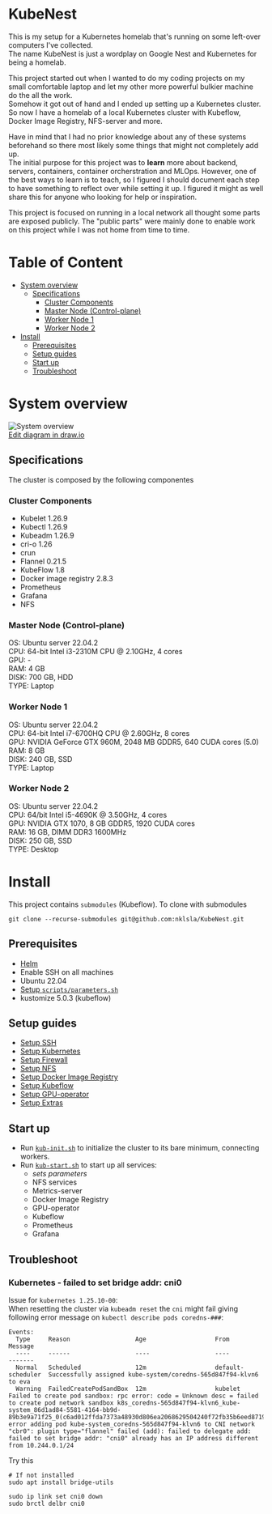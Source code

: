 # KubeNest
This is my setup for a Kubernetes homelab that's running on some left-over computers I've collected.<br>The name KubeNest is just a wordplay on Google Nest and Kubernetes for being a homelab.

This project started out when I wanted to do my coding projects on my small comfortable laptop and let my other more powerful bulkier machine do the all the work. <br>
Somehow it got out of hand and I ended up setting up a Kubernetes cluster. So now I have a homelab of a local Kubernetes cluster with Kubeflow, Docker Image Registry, NFS-server and more. 

Have in mind that I had no prior knowledge about any of these systems beforehand so there most likely some things that might not completely add up. \
The initial purpose for this project was to __learn__ more about backend, servers, containers, container orcherstration and MLOps. However, one of the best ways to learn is to teach, so I figured I should document each step to have something to reflect over while setting it up. I figured it might as well share this for anyone who looking for help or inspiration.

This project is focused on running in a local network all thought some parts are exposed publicly. The "public parts" were mainly done to enable work on this project while I was not home from time to time.

# Table of Content
<!--toc-->


- [System overview](#system-overview)
  * [Specifications](#specifications)
    + [Cluster Components](#cluster-components)
    + [Master Node (Control-plane)](#master-node-control-plane)
    + [Worker Node 1](#worker-node-1)
    + [Worker Node 2](#worker-node-2)
- [Install](#install)
  * [Prerequisites](#prerequisites)
  * [Setup guides](#setup-guides)
  * [Start up](#start-up)
  * [Troubleshoot](#troubleshoot)
# System overview

![System overview](diagrams/System-diagram.drawio.svg)
<br>
<a href="https://app.diagrams.net/#Hnklsla%2Fk8s-cluster%2Fmain%2Fdiagrams%2FSystem-diagram.drawio.svg" target="_blank" rel="noopener noreferrer">Edit diagram in draw.io</a>
## Specifications
The cluster is composed by the following componentes

### Cluster Components
- Kubelet 1.26.9
- Kubectl 1.26.9
- Kubeadm 1.26.9
- cri-o 1.26
- crun
- Flannel 0.21.5
- KubeFlow 1.8
- Docker image registry 2.8.3
- Prometheus
- Grafana
- NFS

### Master Node (Control-plane)
OS: Ubuntu server 22.04.2\
CPU: 64-bit Intel i3-2310M CPU @ 2.10GHz, 4 cores \
GPU: - \
RAM: 4 GB \
DISK: 700 GB, HDD \
TYPE: Laptop


### Worker Node 1
OS: Ubuntu server 22.04.2 \
CPU: 64-bit Intel i7-6700HQ CPU @ 2.60GHz, 8 cores \
GPU: NVIDIA GeForce GTX 960M, 2048 MB GDDR5, 640 CUDA cores (5.0) \
RAM: 8 GB \
DISK: 240 GB, SSD \
TYPE: Laptop

### Worker Node 2
OS: Ubuntu server 22.04.2 \
CPU: 64/bit Intel i5-4690K @ 3.50GHz, 4 cores \
GPU: NVIDIA GTX 1070, 8 GB GDDR5, 1920 CUDA cores \
RAM: 16 GB, DIMM DDR3 1600MHz\
DISK: 250 GB, SSD\
TYPE: Desktop

<!-- ### Worker Node 2  -->
<!-- OS: Ubuntu desktop 22.04.2 \ -->
<!-- CPU: 64-bit Intel i7-10850H CPU @ 2.70GHz, 6 cores \ -->
<!-- GPU: NVIDIA Quadro RTX4000, 8192 MB GDDR6, 2304 CUDA cores, 288 Tensor cores, 36 RT cores \ -->
<!-- RAM: 32 GB \ -->
<!-- DISK: 250 GB, SSD -->


# Install
This project contains `submodules` (Kubeflow). To clone with submodules 
```
git clone --recurse-submodules git@github.com:nklsla/KubeNest.git
```
## Prerequisites 
- [Helm](https://helm.sh/docs/intro/install/)
- Enable SSH on all machines
- Ubuntu 22.04
- [Setup `scripts/parameters.sh`](scripts/parameters.sh)
- kustomize 5.0.3 (kubeflow)

## Setup guides
- [Setup SSH](setup/setup_ssh.md)
- [Setup Kubernetes](setup/setup_cluster.md)
- [Setup Firewall](setup/setup_firewall.md)
- [Setup NFS](setup/setup_nfs.md)
- [Setup Docker Image Registry](setup/setup_registry.md)
- [Setup Kubeflow](setup/setup_kubeflow.md)
- [Setup GPU-operator](setup/setup_gpu.md)
- [Setup Extras](setup/setup_extra.md)
<!-- - [Setup Monitoring](setup/setup_prometheus.md) -->
<!-- - [Setup persitent volumes](setup/setup_persitentvolumes.md) -->

## Start up

- Run [`kub-init.sh`](./kub-init.sh) to initialize the cluster to its bare minimum, connecting workers.
- Run [`kub-start.sh`](./kub-start.sh) to start up all services:
  - _sets parameters_
  - NFS services
  - Metrics-server
  - Docker Image Registry
  - GPU-operator
  - Kubeflow
  - Prometheus
  - Grafana
 
## Troubleshoot
### Kubernetes - failed to set bridge addr: cni0
Issue for `kubernetes 1.25.10-00`: \
When resetting the cluster via `kubeadm reset` the `cni` might fail giving following error message on `kubectl describe pods coredns-###`:
```
Events:
  Type     Reason                  Age                   From               Message
  ----     ------                  ----                  ----               -------
  Normal   Scheduled               12m                   default-scheduler  Successfully assigned kube-system/coredns-565d847f94-klvn6 to eva
  Warning  FailedCreatePodSandBox  12m                   kubelet            Failed to create pod sandbox: rpc error: code = Unknown desc = failed to create pod network sandbox k8s_coredns-565d847f94-klvn6_kube-system_86d1ad84-5581-4164-bb9d-89b3e9a71f25_0(c6ad012ffda7373a48930d806ea2068629504240f72fb35b6eed87197fff194f): error adding pod kube-system_coredns-565d847f94-klvn6 to CNI network "cbr0": plugin type="flannel" failed (add): failed to delegate add: failed to set bridge addr: "cni0" already has an IP address different from 10.244.0.1/24
```
Try this
```
# If not installed
sudo apt install bridge-utils

sudo ip link set cni0 down
sudo brctl delbr cni0  
```
